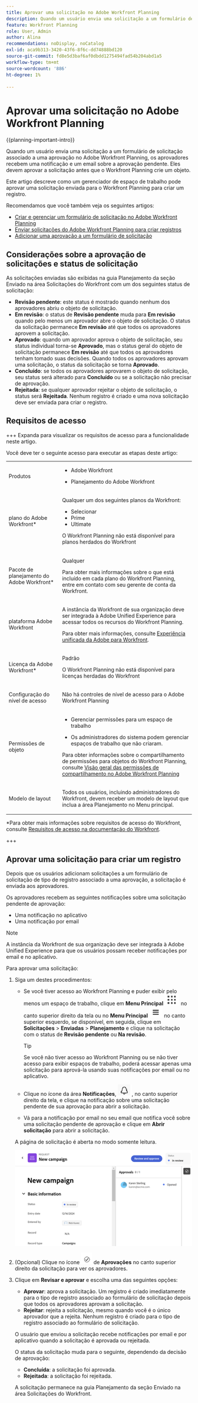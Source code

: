 ```yaml
---
title: Aprovar uma solicitação no Adobe Workfront Planning
description: Quando um usuário envia uma solicitação a um formulário de solicitação associado a uma aprovação no Adobe Workfront Planning, os aprovadores recebem uma notificação e um email sobre a aprovação pendente. Eles devem aprovar a solicitação antes que o Workfront Planning crie um objeto.
feature: Workfront Planning
role: User, Admin
author: Alina
recommendations: noDisplay, noCatalog
exl-id: aca9b313-3420-43f6-8f6c-dd74888bd120
source-git-commit: fd8e5d3baf6af0dbdd1275494fad54b204abd1a5
workflow-type: tm+mt
source-wordcount: '886'
ht-degree: 1%

---
```


# Aprovar uma solicitação no Adobe Workfront Planning

<!--take Preview and Production references at Production time-->

<!-- do you need to add that only workspace owners can view the Submitted/ Planning tab?? - asking team in slack-->

<!--<span class="preview">The highlighted information on this page refers to functionality not yet generally available. It is available only in the Preview environment for all customers. After the monthly releases to Production, the same features are also available in the Production environment for customers who enabled fast releases. </span>   

<span class="preview">For information about fast releases, see [Enable or disable fast releases for your organization](/help/quicksilver/administration-and-setup/set-up-workfront/configure-system-defaults/enable-fast-release-process.md). </span>-->

{{planning-important-intro}}

Quando um usuário envia uma solicitação a um formulário de solicitação associado a uma aprovação no Adobe Workfront Planning, os aprovadores recebem uma notificação e um email sobre a aprovação pendente. Eles devem aprovar a solicitação antes que o Workfront Planning crie um objeto.

Este artigo descreve como um gerenciador de espaço de trabalho pode aprovar uma solicitação enviada para o Workfront Planning para criar um registro.

Recomendamos que você também veja os seguintes artigos:

* [Criar e gerenciar um formulário de solicitação no Adobe Workfront Planning](/help/quicksilver/planning/requests/create-request-form.md)
* [Enviar solicitações do Adobe Workfront Planning para criar registros](/help/quicksilver/planning/requests/submit-requests.md)
* [Adicionar uma aprovação a um formulário de solicitação](/help/quicksilver/planning/requests/add-approval-to-request-form.md)

## Considerações sobre a aprovação de solicitações e status de solicitação

As solicitações enviadas são exibidas na guia Planejamento da seção Enviado na área Solicitações do Workfront com um dos seguintes status de solicitação:

* **Revisão pendente**: este status é mostrado quando nenhum dos aprovadores abriu o objeto de solicitação.
* **Em revisão**: o status de **Revisão pendente** muda para **Em revisão** quando pelo menos um aprovador abre o objeto de solicitação. O status da solicitação permanece **Em revisão** até que todos os aprovadores aprovem a solicitação.
* **Aprovado**: quando um aprovador aprova o objeto de solicitação, seu status individual torna-se **Aprovado**, mas o status geral do objeto de solicitação permanece **Em revisão** até que todos os aprovadores tenham tomado suas decisões. Quando todos os aprovadores aprovam uma solicitação, o status da solicitação se torna **Aprovado**.
* **Concluído**: se todos os aprovadores aprovarem o objeto de solicitação, seu status será alterado para **Concluído** ou se a solicitação não precisar de aprovação.
* **Rejeitada**: se qualquer aprovador rejeitar o objeto de solicitação, o status será **Rejeitada**. Nenhum registro é criado e uma nova solicitação deve ser enviada para criar o registro.

## Requisitos de acesso

+++ Expanda para visualizar os requisitos de acesso para a funcionalidade neste artigo.

Você deve ter o seguinte acesso para executar as etapas deste artigo:

<table style="table-layout:auto">
 <col>
 </col>
 <col>
 </col>
 <tbody>
    <tr>
<tr>
<td>
   <p> Produtos</p> </td>
   <td>
   <ul><li><p> Adobe Workfront</p></li>
   <li><p> Planejamento do Adobe Workfront<p></li></ul></td>
  </tr>  
 <tr>
   <td role="rowheader"><p>plano do Adobe Workfront*</p></td>
   <td>
<p>Qualquer um dos seguintes planos da Workfront:</p>
<ul><li>Selecionar</li>
<li>Prime</li>
<li>Ultimate</li></ul>
<p>O Workfront Planning não está disponível para planos herdados do Workfront</p>
   </td>

<tr>
   <td role="rowheader"><p>Pacote de planejamento do Adobe Workfront*</p></td>
   <td>
<p>Qualquer </p>  
<p>Para obter mais informações sobre o que está incluído em cada plano do Workfront Planning, entre em contato com seu gerente de conta da Workfront. </td>

<tr>
   <td role="rowheader"><p>plataforma Adobe Workfront</p></td>
   <td>
<p>A instância da Workfront de sua organização deve ser integrada à Adobe Unified Experience para acessar todos os recursos do Workfront Planning.</p>
<p>Para obter mais informações, consulte <a href="/help/quicksilver/workfront-basics/navigate-workfront/workfront-navigation/adobe-unified-experience.md">Experiência unificada da Adobe para Workfront</a>. </p>
   </td>
  </tr>
  </tr>
  <tr>
   <td role="rowheader"><p>Licença da Adobe Workfront*</p></td>
   <td>
   <p>Padrão</p>
   <p>O Workfront Planning não está disponível para licenças herdadas do Workfront</p>
  </td>
  </tr>
  <tr>
   <td role="rowheader"><p>Configuração do nível de acesso</p></td>
   <td> <p>Não há controles de nível de acesso para o Adobe Workfront Planning</p>  
</td>
  </tr>
<tr>
   <td role="rowheader"><p>Permissões de objeto</p></td>
   <td>
   <ul>
   <li><p>Gerenciar permissões para um espaço de trabalho <!--<span class="preview">and record type</span>--> </p></li>
    <li><p>Os administradores do sistema podem gerenciar espaços de trabalho que não criaram. </p></li>
    </ul>
   <p>Para obter informações sobre o compartilhamento de permissões para objetos do Workfront Planning, consulte  
   <a href="/help/quicksilver/planning/access/sharing-permissions-overview.md">Visão geral das permissões de compartilhamento no Adobe Workfront Planning</a> 
  </td>
  </tr>
<tr>
   <td role="rowheader"><p>Modelo de layout</p></td>
   <td> <p>Todos os usuários, incluindo administradores do Workfront, devem receber um modelo de layout que inclua a área Planejamento no Menu principal. </p>  
</td>
  </tr>
 </tbody>
</table>

*Para obter mais informações sobre requisitos de acesso do Workfront, consulte [Requisitos de acesso na documentação do Workfront](/help/quicksilver/administration-and-setup/add-users/access-levels-and-object-permissions/access-level-requirements-in-documentation.md).

+++

## Aprovar uma solicitação para criar um registro

Depois que os usuários adicionam solicitações a um formulário de solicitação de tipo de registro associado a uma aprovação, a solicitação é enviada aos aprovadores.

Os aprovadores recebem as seguintes notificações sobre uma solicitação pendente de aprovação:

* Uma notificação no aplicativo
* Uma notificação por email

>[!NOTE]
>
>A instância da Workfront de sua organização deve ser integrada à Adobe Unified Experience para que os usuários possam receber notificações por email e no aplicativo.

Para aprovar uma solicitação:

1. Siga um destes procedimentos:

   * Se você tiver acesso ao Workfront Planning e puder exibir pelo menos um espaço de trabalho, clique em **Menu Principal** ![](assets/dots-menu.png) no canto superior direito da tela ou no **Menu Principal** ![](assets/lines-menu.png) no canto superior esquerdo, se disponível, em seguida, clique em **Solicitações** > **Enviadas** > **Planejamento** e clique na solicitação com o status de **Revisão pendente** ou **Na revisão**.

     >[!TIP]
     >
     >Se você não tiver acesso ao Workfront Planning ou se não tiver acesso para exibir espaços de trabalho, poderá acessar apenas uma solicitação para aprová-la usando suas notificações por email ou no aplicativo.

   * Clique no ícone da área **Notificações**, ![](assets/notifications-area-icon-unified-shell.png), no canto superior direito da tela, e clique na notificação sobre uma solicitação pendente de sua aprovação para abrir a solicitação.
   * Vá para a notificação por email no seu email que notifica você sobre uma solicitação pendente de aprovação e clique em **Abrir solicitação** para abrir a solicitação. <!--add the name of the button here, from the email-->

   A página de solicitação é aberta no modo somente leitura.

   ![](assets/read-only-reqeust-page-in-review-status.png)

1. (Opcional) Clique no ícone ![](assets/approvals-icon.png) de **Aprovações** no canto superior direito da solicitação para ver os aprovadores.
1. Clique em **Revisar e aprovar** e escolha uma das seguintes opções: <!--did they fix the button and removed the &??-->

   * **Aprovar**: aprova a solicitação. Um registro é criado imediatamente para o tipo de registro associado ao formulário de solicitação depois que todos os aprovadores aprovam a solicitação.
   * **Rejeitar**: rejeita a solicitação, mesmo quando você é o único aprovador que a rejeita. Nenhum registro é criado para o tipo de registro associado ao formulário de solicitação.

   O usuário que enviou a solicitação recebe notificações por email e por aplicativo quando a solicitação é aprovada ou rejeitada.

   O status da solicitação muda para o seguinte, dependendo da decisão de aprovação:

   * **Concluída**: a solicitação foi aprovada.
   * **Rejeitada**: a solicitação foi rejeitada.

   A solicitação permanece na guia Planejamento da seção Enviado na área Solicitações do Workfront.

